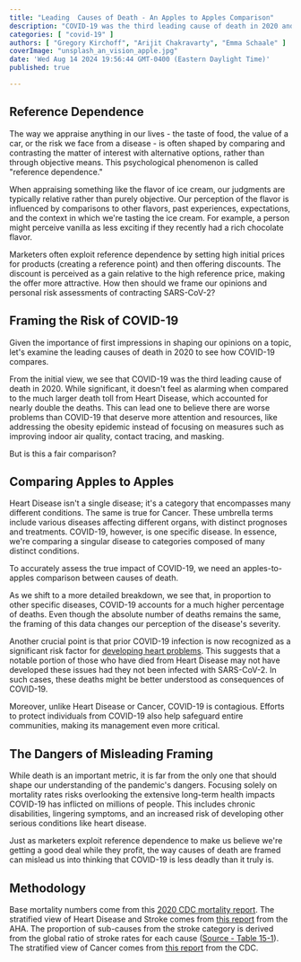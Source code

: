```yaml
---
title: "Leading  Causes of Death - An Apples to Apples Comparison"
description: "COVID-19 was the third leading cause of death in 2020 and the fourth in 2022. Here, we analyze how the leading causes of death compare to each other when looked at with a more fine grain perspective."
categories: [ "covid-19" ]
authors: [ "Gregory Kirchoff", "Arijit Chakravarty", "Emma Schaale" ]
coverImage: "unsplash_an_vision_apple.jpg"
date: 'Wed Aug 14 2024 19:56:44 GMT-0400 (Eastern Daylight Time)'
published: true

---
```

<script> // usables
	import RecipeCard from '$lib/components/usables/RecipeCard/RecipeCard.svelte';
import CauseOfDeathChart from '$lib/components/internal/projects/CauseOfDeath/CauseOfDeathChart.svelte';
</script>

## Reference Dependence

The way we appraise anything in our lives - the taste of food, the value of a car, or the risk we face from a disease - is often shaped by comparing and contrasting the matter of interest with alternative options, rather than through objective means. This psychological phenomenon is called "reference dependence."

When appraising something like the flavor of ice cream, our judgments are typically relative rather than purely objective. Our perception of the flavor is influenced by comparisons to other flavors, past experiences, expectations, and the context in which we're tasting the ice cream. For example, a person might perceive vanilla as less exciting if they recently had a rich chocolate flavor.

Marketers often exploit reference dependence by setting high initial prices for products (creating a reference point) and then offering discounts. The discount is perceived as a gain relative to the high reference price, making the offer more attractive. How then should we frame our opinions and personal risk assessments of contracting SARS-CoV-2?

## Framing the Risk of COVID-19

Given the importance of first impressions in shaping our opinions on a topic, let's examine the leading causes of death in 2020 to see how COVID-19 compares.

<CauseOfDeathChart />

From the initial view, we see that COVID-19 was the third leading cause of death in 2020. While significant, it doesn't feel as alarming when compared to the much larger death toll from Heart Disease, which accounted for nearly double the deaths. This can lead one to believe there are worse problems than COVID-19 that deserve more attention and resources, like addressing the obesity epidemic instead of focusing on measures such as improving indoor air quality, contact tracing, and masking.

But is this a fair comparison?

## Comparing Apples to Apples

Heart Disease isn't a single disease; it's a category that encompasses many different conditions. The same is true for Cancer. These umbrella terms include various diseases affecting different organs, with distinct prognoses and treatments. COVID-19, however, is one specific disease. In essence, we're comparing a singular disease to categories composed of many distinct conditions.

To accurately assess the true impact of COVID-19, we need an apples-to-apples comparison between causes of death.

As we shift to a more detailed breakdown, we see that, in proportion to other specific diseases, COVID-19 accounts for a much higher percentage of deaths. Even though the absolute number of deaths remains the same, the framing of this data changes our perception of the disease's severity.

Another crucial point is that prior COVID-19 infection is now recognized as a significant risk factor for [developing heart problems](https://my.clevelandclinic.org/health/articles/heart-problems-after-covid). This suggests that a notable portion of those who have died from Heart Disease may not have developed these issues had they not been infected with SARS-CoV-2. In such cases, these deaths might be better understood as consequences of COVID-19.

Moreover, unlike Heart Disease or Cancer, COVID-19 is contagious. Efforts to protect individuals from COVID-19 also help safeguard entire communities, making its management even more critical.

## The Dangers of Misleading Framing

While death is an important metric, it is far from the only one that should shape our understanding of the pandemic's dangers. Focusing solely on mortality rates risks overlooking the extensive long-term health impacts COVID-19 has inflicted on millions of people. This includes chronic disabilities, lingering symptoms, and an increased risk of developing other serious conditions like heart disease.

Just as marketers exploit reference dependence to make us believe we're getting a good deal while they profit, the way causes of death are framed can mislead us into thinking that COVID-19 is less deadly than it truly is.

## Methodology

Base mortality numbers come from this [2020 CDC mortality report](https://www.cdc.gov/nchs/data/databriefs/db427-tables.pdf#4). The stratified view of Heart Disease and Stroke comes from [this report](https://www.ahajournals.org/doi/10.1161/CIR.0000000000001123#F14-1) from the AHA. The proportion of sub-causes from the stroke category is derived from the global ratio of stroke rates for each cause ([Source - Table 15-1](https://www.ahajournals.org/doi/10.1161/CIR.0000000000001123#R3-24)). The stratified view of Cancer comes from [this report](https://gis.cdc.gov/Cancer/USCS/#/AtAGlance/) from the CDC.
